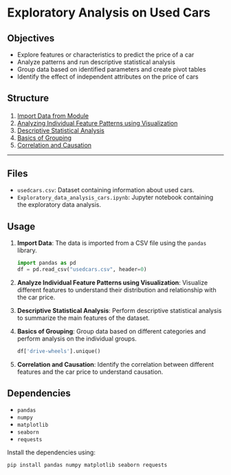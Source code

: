 # Exploratory Analysis on Used Cars

## Objectives

* Explore features or characteristics to predict the price of a car
* Analyze patterns and run descriptive statistical analysis
* Group data based on identified parameters and create pivot tables
* Identify the effect of independent attributes on the price of cars

## Structure

<div class="alert alert-block alert-info" style="margin-top: 20px">
<ol>
    <li><a href='#Import-Data-from-Module-2'>Import Data from Module</a></li>
    <li><a href='#Analyzing-Individual-Feature-Patterns-Using-Visualization'>Analyzing Individual Feature Patterns using Visualization</a></li>
    <li><a href='#Descriptive-Statistical-Analysis'>Descriptive Statistical Analysis</a></li>
    <li><a href='#Basics-of-Grouping'>Basics of Grouping</a></li>
    <li><a href='#Correlation-and-Causation'>Correlation and Causation</a></li>
</ol>
</div>

<hr>

## Files

- `usedcars.csv`: Dataset containing information about used cars.
- `Exploratory_data_analysis_cars.ipynb`: Jupyter notebook containing the exploratory data analysis.

## Usage

1. **Import Data**: The data is imported from a CSV file using the `pandas` library.
    ```python
    import pandas as pd
    df = pd.read_csv("usedcars.csv", header=0)
    ```

2. **Analyze Individual Feature Patterns using Visualization**: Visualize different features to understand their distribution and relationship with the car price.

3. **Descriptive Statistical Analysis**: Perform descriptive statistical analysis to summarize the main features of the dataset.

4. **Basics of Grouping**: Group data based on different categories and perform analysis on the individual groups.
    ```python
    df['drive-wheels'].unique()
    ```

5. **Correlation and Causation**: Identify the correlation between different features and the car price to understand causation.

## Dependencies

- `pandas`
- `numpy`
- `matplotlib`
- `seaborn`
- `requests`

Install the dependencies using:
```sh
pip install pandas numpy matplotlib seaborn requests
